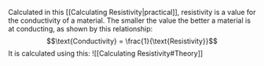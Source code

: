 Calculated in this [[Calculating Resistivity|practical]], resistivity is a value for the conductivity of a material. The smaller the value the better a material is at conducting, as shown by this relationship: $$\text{Conductivity} = \frac{1}{\text{Resistivity}}$$
It is calculated using this:
![[Calculating Resistivity#Theory]]